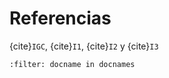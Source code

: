 # Referencias

{cite}`IGC`, {cite}`I1`, {cite}`I2` y {cite}`I3`

```{bibliography}
:filter: docname in docnames
```


